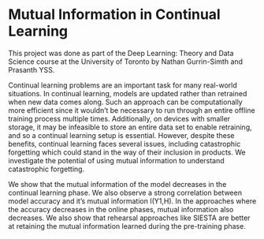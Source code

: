 # Mutual Information in Continual Learning

This project was done as part of the Deep Learning: Theory and Data Science course at the University of Toronto by Nathan Gurrin-Simth and Prasanth YSS.

Continual learning problems are an important task for many real-world situations. In continual learning, models
are updated rather than retrained when new data comes along. Such an approach can be computationally more
efficient since it wouldn’t be necessary to run through an entire offline training process multiple times. Additionally,
on devices with smaller storage, it may be infeasible to store an entire data set to enable retraining, and so
a continual learning setup is essential. However, despite these benefits, continual learning faces several issues,
including catastrophic forgetting which could stand in the way of their inclusion in products. We investigate the
potential of using mutual information to understand catastrophic forgetting.

We show that the mutual information of the model decreases in the continual learning phase. We also observe
a strong correlation between model accuracy and it’s mutual information I(Y1,H). In the approaches where the
accuracy decreases in the online phases, mutual information also decreases. We also show that rehearsal
approaches like SIESTA are better at retaining the mutual information learned during the pre-training phase.
